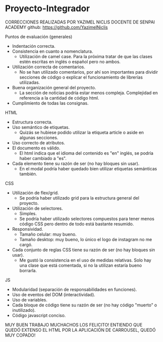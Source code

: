 # Proyecto-Integrador

CORRECCIONES REALIZADAS POR YAZIMEL NICLIS DOCENTE DE SENPAI ACADEMY
github: https://github.com/YazimelNiclis

Puntos de evaluación (generales)

- Indentación correcta.
- Consistencia en cuanto a nomenclatura.
  - Utilización de camel case. Para la próxima tratar de que las clases estén escritas en inglés o español pero no ambos.
- Utilización correcta de comentarios.
  - No se han utilizado comentarios, por ahí son importantes para dividir secciones de código o explicar el funcionamiento de librerías utilizadas.
- Buena organización general del proyecto.
  - La sección de noticias podría estar menos compleja. Complejidad en referencia a la cantidad de código html.
- Cumplimiento de todas las consignas.

HTML

- Estructura correcta.
- Uso semántico de etiquetas.
  - Quizás se hubiese podido utilizar la etiqueta article o aside en algunas secciones.
- Uso correcto de atributos.
- El documento es válido.
  - El html indica que el idioma del contenido es "en" inglés, se podría haber cambiado a "es".
- Cada elemento tiene su razón de ser (no hay bloques sin usar).
  - En el modal podría haber quedado bien utilizar etiquetas semánticas también.

CSS

- Utilización de flex/grid.
  - Se podría haber utilizado grid para la estructura general del proyecto.
- Utilización de selectores.
  - Simples.
  - Se podría haber utilizado selectores compuestos para tener menos código CSS pero dentro de todo está bastante resumido.
- Responsividad.
  - Tamaño celular: muy bueno.
  - Tamaño desktop: muy bueno, lo único el logo de instagram no me cargó.
- Cada conjunto de reglas CSS tiene su razón de ser (no hay bloques sin usar).
  - Me gustó la consistencia en el uso de medidas relativas. Solo hay una clase que está comentada, si no la utilizan estaría bueno borrarla.

JS

- Modularidad (separación de responsabilidades en funciones).
- Uso de eventos del DOM (interactividad).
- Uso de variables.
- Cada bloque de código tiene su razón de ser (no hay código "muerto" o inutilizado).
- Código javascript conciso.

MUY BUEN TRABAJO MUCHACHOS LOS FELICITO!
ENTIENDO QUE QUEDÓ EXTENSO EL HTML POR LA APLICACIÓN DE CARROUSEL, QUEDÓ MUY COPADO!

